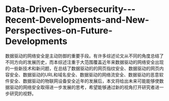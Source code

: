 # Data-Driven-Cybersecurity---Recent-Developments-and-New-Perspectives-on-Future-Developments

数据驱动的网络安全是主动防御的重要手段。有许多综述论文从不同的角度总结了不同方向的发展历史，而本综述注重于大范围覆盖近年来数据驱动的网络安全出现的一些新技术和新问题，在总结了数据驱动的的网页指纹安全、数据驱动的网页内容安全、数据驱动的URL和域名安全、数据驱动的网络流安全、数据驱动的恶意软件安全、数据驱动的物联网设备安全近年的发展后，本文将给出未来可能能够使数据驱动的网络安全取得进一步发展的思考，希望能够通过新的视角打开研究者进一步研究的视野。
